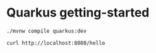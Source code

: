 # Quarkus getting-started

```$bash
./mvnw compile quarkus:dev
```

```$bash
curl http://localhost:8080/hello
```

